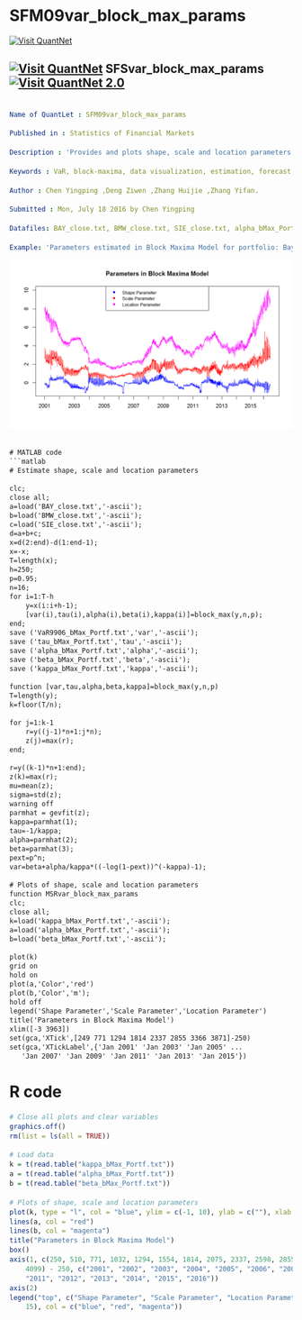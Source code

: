 # SFM09var_block_max_params
[<img src="https://github.com/QuantLet/Styleguide-and-Validation-procedure/blob/master/pictures/banner.png" alt="Visit QuantNet">](http://quantlet.de/index.php?p=info)

## [<img src="https://github.com/QuantLet/Styleguide-and-Validation-procedure/blob/master/pictures/qloqo.png" alt="Visit QuantNet">](http://quantlet.de/) **SFSvar_block_max_params** [<img src="https://github.com/QuantLet/Styleguide-and-Validation-procedure/blob/master/pictures/QN2.png" width="60" alt="Visit QuantNet 2.0">](http://quantlet.de/d3/ia)

```yaml

Name of QuantLet : SFM09var_block_max_params

Published in : Statistics of Financial Markets 

Description : 'Provides and plots shape, scale and location parameters estimated for calculating Value-at-Risk with Block Maxima Model.'

Keywords : VaR, block-maxima, data visualization, estimation, forecast, graphical representation, parameter, plot, portfolio, scale

Author : Chen Yingping ,Deng Ziwen ,Zhang Huijie ,Zhang Yifan.

Submitted : Mon, July 18 2016 by Chen Yingping

Datafiles: BAY_close.txt, BMW_close.txt, SIE_close.txt, alpha_bMax_Portf.txt, beta_bMax_Portf.txt, kappa_bMax_Portf.txt

Example: 'Parameters estimated in Block Maxima Model for portfolio: Bayer, BMW, Siemens.Time period: from 2000-01-18 to 2016-06-28.'

```

![Picture1](Parameters_in_Block_Maxima_Model.png)


```

# MATLAB code
```matlab
# Estimate shape, scale and location parameters

clc;
close all;
a=load('BAY_close.txt','-ascii');
b=load('BMW_close.txt','-ascii');
c=load('SIE_close.txt','-ascii');
d=a+b+c;
x=d(2:end)-d(1:end-1);
x=-x;
T=length(x);
h=250;
p=0.95;
n=16;
for i=1:T-h
    y=x(i:i+h-1);
    [var(i),tau(i),alpha(i),beta(i),kappa(i)]=block_max(y,n,p);
end;
save ('VaR9906_bMax_Portf.txt','var','-ascii');
save ('tau_bMax_Portf.txt','tau','-ascii');
save ('alpha_bMax_Portf.txt','alpha','-ascii');
save ('beta_bMax_Portf.txt','beta','-ascii');
save ('kappa_bMax_Portf.txt','kappa','-ascii');

function [var,tau,alpha,beta,kappa]=block_max(y,n,p)
T=length(y);
k=floor(T/n);

for j=1:k-1
    r=y((j-1)*n+1:j*n);
    z(j)=max(r);
end;

r=y((k-1)*n+1:end);
z(k)=max(r);
mu=mean(z);
sigma=std(z);
warning off
parmhat = gevfit(z);
kappa=parmhat(1);
tau=-1/kappa;
alpha=parmhat(2);
beta=parmhat(3);
pext=p^n;
var=beta+alpha/kappa*((-log(1-pext))^(-kappa)-1);

# Plots of shape, scale and location parameters
function MSRvar_block_max_params
clc;
close all;
k=load('kappa_bMax_Portf.txt','-ascii');
a=load('alpha_bMax_Portf.txt','-ascii');
b=load('beta_bMax_Portf.txt','-ascii');

plot(k)
grid on
hold on
plot(a,'Color','red')
plot(b,'Color','m');
hold off
legend('Shape Parameter','Scale Parameter','Location Parameter')
title('Parameters in Block Maxima Model')
xlim([-3 3963])
set(gca,'XTick',[249 771 1294 1814 2337 2855 3366 3871]-250)
set(gca,'XTickLabel',{'Jan 2001' 'Jan 2003' 'Jan 2005' ...
   'Jan 2007' 'Jan 2009' 'Jan 2011' 'Jan 2013' 'Jan 2015'})

```
# R code
```r
# Close all plots and clear variables
graphics.off()
rm(list = ls(all = TRUE))

# Load data
k = t(read.table("kappa_bMax_Portf.txt"))
a = t(read.table("alpha_bMax_Portf.txt"))
b = t(read.table("beta_bMax_Portf.txt"))

# Plots of shape, scale and location parameters
plot(k, type = "l", col = "blue", ylim = c(-1, 10), ylab = c(""), xlab = c(""), axes = FALSE)
lines(a, col = "red")
lines(b, col = "magenta")
title("Parameters in Block Maxima Model")
box()
axis(1, c(250, 510, 771, 1032, 1294, 1554, 1814, 2075, 2337, 2598, 2855, 3112, 3366, 3619, 3871, 
    4099) - 250, c("2001", "2002", "2003", "2004", "2005", "2006", "2007", "2008", "2009", "2010", 
    "2011", "2012", "2013", "2014", "2015", "2016"))
axis(2)
legend("top", c("Shape Parameter", "Scale Parameter", "Location Parameter"), pch = c(15, 15, 
    15), col = c("blue", "red", "magenta"))
